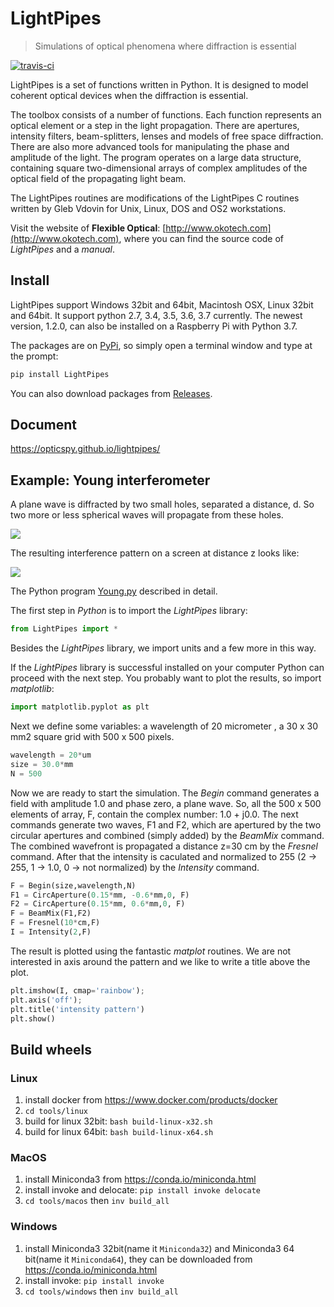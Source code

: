 # LightPipes

> Simulations of optical phenomena where diffraction is essential


[![travis-ci](https://api.travis-ci.org/opticspy/lightpipes.svg)](https://travis-ci.org/opticspy/lightpipes)

LightPipes is a set of functions written in Python. It is designed to model coherent optical devices when the diffraction is essential.

The toolbox consists of a number of functions. Each function represents an optical element or a step in the light propagation. There are apertures, intensity filters, beam-splitters, lenses and models of free space diffraction. There are also more advanced tools for manipulating the phase and amplitude of the light. The program operates on a large data structure, containing square two-dimensional arrays of complex amplitudes of the optical field of the propagating light beam.

The LightPipes routines are modifications of the LightPipes C routines written by Gleb Vdovin for Unix, Linux, DOS and OS2 workstations.

Visit the website of **Flexible Optical**: [http://www.okotech.com](http://www.okotech.com), where you can find the source code of *LightPipes* and a *manual*.

## Install

LightPipes support Windows 32bit and 64bit, Macintosh OSX, Linux 32bit and 64bit. It support python 2.7, 3.4, 3.5, 3.6, 3.7 currently.
The newest version, 1.2.0, can also be installed on a Raspberry Pi with Python 3.7.

The packages are on [PyPi](https://pypi.python.org/pypi/LightPipes/), so simply open a terminal window and type at the prompt:

```python
pip install LightPipes
```

You can also download packages from [Releases](https://github.com/opticspy/lightpipes/releases).

## Document

https://opticspy.github.io/lightpipes/

## Example: Young interferometer

A plane wave is diffracted by two small holes, separated a distance, d. So two more or less spherical waves will propagate from these holes.

![](img/twoholesSetUp.png)

The resulting interference pattern on a screen at distance z looks like:

![](img/twoholesPattern.png)

The Python program [Young.py](Examples/Interference/Young.py) described in detail.

The first step in *Python* is to import the *LightPipes* library:

```python
from LightPipes import *
```
Besides the *LightPipes* library, we import units and a few more in this way.

If the *LightPipes* library is successful installed on your computer Python can proceed with the next step.
You probably want to plot the results, so import *matplotlib*:

```python
import matplotlib.pyplot as plt
```

Next we define some variables: a wavelength of 20 micrometer , a 30 x 30 mm2 square grid with 500 x 500 pixels.

```python
wavelength = 20*um
size = 30.0*mm
N = 500
```

Now we are ready to start the simulation. The *Begin* command generates a field with amplitude 1.0 and phase zero, a plane wave. So, all the 500 x 500 elements of array, F, contain the complex number: 1.0 + j0.0.
The next commands generate two waves, F1 and F2, which are apertured by the two circular apertures and combined (simply added) by the *BeamMix* command. The combined wavefront is propagated a distance z=30 cm by the *Fresnel* command. After that the intensity is caculated and normalized to 255 (2 -> 255, 1 -> 1.0, 0 -> not normalized) by the *Intensity* command.

```python
F = Begin(size,wavelength,N)
F1 = CircAperture(0.15*mm, -0.6*mm,0, F)
F2 = CircAperture(0.15*mm, 0.6*mm,0, F)    
F = BeamMix(F1,F2)
F = Fresnel(10*cm,F)
I = Intensity(2,F)
```

The result is plotted using the fantastic *matplot* routines. We are not interested in axis around the pattern and we like to write a title above the plot.

```python
plt.imshow(I, cmap='rainbow');
plt.axis('off');
plt.title('intensity pattern')
plt.show()
```

## Build wheels

### Linux

1. install docker from https://www.docker.com/products/docker
2. `cd tools/linux`
3. build for linux 32bit: `bash build-linux-x32.sh`
4. build for linux 64bit: `bash build-linux-x64.sh`

### MacOS

1. install Miniconda3 from https://conda.io/miniconda.html
2. install invoke and delocate: `pip install invoke delocate`
3. `cd tools/macos` then `inv build_all`

### Windows

1. install Miniconda3 32bit(name it `Miniconda32`) and Miniconda3 64 bit(name it `Miniconda64`), they can be downloaded from https://conda.io/miniconda.html
2. install invoke: `pip install invoke`
3. `cd tools/windows` then `inv build_all`
